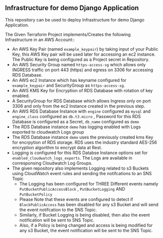 ## Infrastructure for demo Django Application

This repository can be used to deploy Infrastructure for demo Django Application.


The Given Terraform Project implements/Creates the following Infrastructure in an AWS Account::

- An AWS Key Pair (named `example_keypair`) by taking input of your Public Key, this AWS Key pair will be used later for accessing an ec2 instance. The Public Key is being configured as a Project secret in Repository.
- An AWS Security Group named `https-access-sg` which allows only INGRESS traffic on port 443 (https) and egress on 3306 for accessing RDS Database.
- An AWS ec2 Instance which has keyname configured for `example_keypair` and SecurityGroup as `https-access-sg`.
- An AWS KMS Key for Encryption of RDS Database with rotation of key enabled.
- A SecurityGroup for RDS Database which allows Ingress only on port 3306 and only from the ec2 Instance created in the previous step.
- An AWS RDS Database Instance with `engine` configured as `mysql` and `engine_class` configured as `db.t3.micro` , Password for this RDS Database is configured as a Secret, `db_name` configured as `demo`
- The RDS Database instance `demo` has logging enabled with Logs exported to cloudwatch Logs group 
- The RDS Database instance `demo` uses the previously created kms Key for encrpytion of RDS storage. RDS uses the industry standard AES-256 encryption algorithm to encrypt data at Rest.
- Logging is configured for this RDS Databse Instance options set for `enabled_cloudwatch_logs_exports`. The Logs are available in corresponsing Cloudwatch Log Groups.
- The given repository also implements Logging related to s3 Buckets using CloudWatch event rules and sending the notifcations to an SNS Topic
  - The Logging has been configured for THREE Different events namely `PutBucketPublicAccessBlock` , `PutBucketLogging` AND `PutBucketPolicy`
  - Please Note that these events are configured to detect if `BlockPublicAccess` has been disabled for any s3 Bucket and will send the event notifcation to the SNS Topic.
  - Similarly, if Bucket Logging is being disabled, then also the event notification will be sent to SNS Topic.
  - Also, if a Policy is being changed and access is being modified for any s3 Bucket, the event notification will be sent to the SNS Topic.
